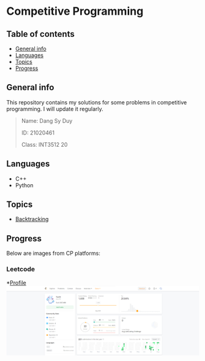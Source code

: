 # Competitive Programming

## Table of contents
* [General info](#general-info)
* [Languages](#languages)
* [Topics](#topics)
* [Progress](#progress)

## General info
This repository contains my solutions for some problems in competitive programming. I will update it regularly.
    
> Name: Dang Sy Duy
>
> ID: 21020461
>
> Class: INT3512 20

## Languages
* C++
* Python

## Topics
* [Backtracking](https://github.com/Tsun0193/Competitive-Programming/tree/main/Backtrack%20(Recursion))

## Progress
Below are images from CP platforms:

### Leetcode
*[Profile](https://leetcode.com/dduy193/)
![Leetcode](/Asset/Leetcode_Progress.png)

